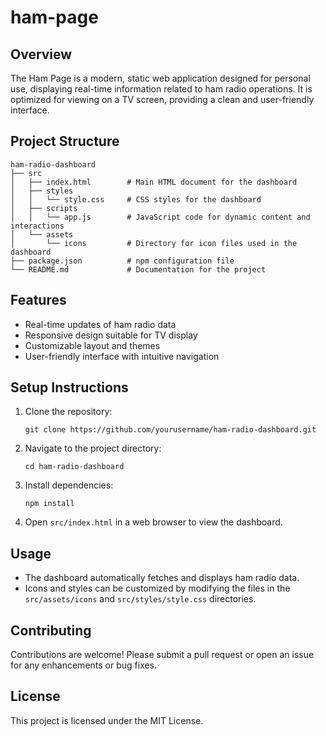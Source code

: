 # ham-page

## Overview
The Ham Page is a modern, static web application designed for personal use, displaying real-time information related to ham radio operations. It is optimized for viewing on a TV screen, providing a clean and user-friendly interface.

## Project Structure
```
ham-radio-dashboard
├── src
│   ├── index.html        # Main HTML document for the dashboard
│   ├── styles
│   │   └── style.css     # CSS styles for the dashboard
│   ├── scripts
│   │   └── app.js        # JavaScript code for dynamic content and interactions
│   └── assets
│       └── icons         # Directory for icon files used in the dashboard
├── package.json          # npm configuration file
└── README.md             # Documentation for the project
```

## Features
- Real-time updates of ham radio data
- Responsive design suitable for TV display
- Customizable layout and themes
- User-friendly interface with intuitive navigation

## Setup Instructions
1. Clone the repository:
   ```
   git clone https://github.com/yourusername/ham-radio-dashboard.git
   ```
2. Navigate to the project directory:
   ```
   cd ham-radio-dashboard
   ```
3. Install dependencies:
   ```
   npm install
   ```
4. Open `src/index.html` in a web browser to view the dashboard.

## Usage
- The dashboard automatically fetches and displays ham radio data.
- Icons and styles can be customized by modifying the files in the `src/assets/icons` and `src/styles/style.css` directories.

## Contributing
Contributions are welcome! Please submit a pull request or open an issue for any enhancements or bug fixes.

## License
This project is licensed under the MIT License.